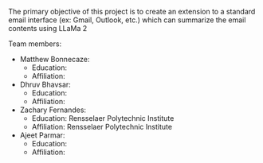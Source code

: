 The primary objective of this project is to create an extension to a standard email interface (ex: Gmail, Outlook, etc.) 
which can summarize the email contents using LLaMa 2

Team members: 
- Matthew Bonnecaze:
    - Education: 
    - Affiliation:
- Dhruv Bhavsar:
    - Education: 
    - Affiliation:
- Zachary Fernandes:
    - Education: Rensselaer Polytechnic Institute
    - Affiliation: Rensselaer Polytechnic Institute
- Ajeet Parmar:
    - Education: 
    - Affiliation:
